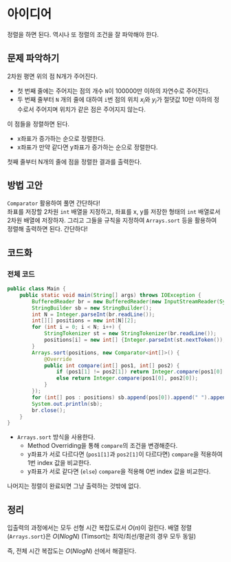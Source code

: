 # 아이디어
정렬을 하면 된다. 역시나 또 정렬의 조건을 잘 파악해야 한다.

## 문제 파악하기
2차원 평면 위의 점 N개가 주어진다.
- 첫 번째 줄에는 주어지는 점의 개수 `N`이 100000만 이하의 자연수로 주어진다.
- 두 번째 줄부터 `N` 개의 줄에 대하여 `i`번 점의 위치 $x_i$와 $y_i$가 절댓값 10만 이하의 정수로서 주어지며 위치가 같은 점은 주어지지 않는다.

이 점들을 정렬하면 된다.
- x좌표가 증가하는 순으로 정렬한다.
- x좌표가 만약 같다면 y좌표가 증가하는 순으로 정렬한다.

첫째 줄부터 N개의 줄에 점을 정렬한 결과를 출력한다.

## 방법 고안
`Comparator` 활용하여 풀면 간단하다!   
좌표를 저장할 2차원 `int` 배열을 지정하고, 좌표를 x, y를 저장한 형태의 `int` 배열로서 2차원 배열에 저장하자. 그리고 그들을 규칙을 지정하여 `Arrays.sort` 등을 활용하여 정렬해 출력하면 된다. 간단하다!

## 코드화
### 전체 코드
```JAVA
public class Main {
    public static void main(String[] args) throws IOException {
        BufferedReader br = new BufferedReader(new InputStreamReader(System.in));
        StringBuilder sb = new StringBuilder();
        int N = Integer.parseInt(br.readLine());
        int[][] positions = new int[N][2];
        for (int i = 0; i < N; i++) {
            StringTokenizer st = new StringTokenizer(br.readLine());
            positions[i] = new int[] {Integer.parseInt(st.nextToken()), Integer.parseInt(st.nextToken())};
        }
        Arrays.sort(positions, new Comparator<int[]>() {
            @Override
            public int compare(int[] pos1, int[] pos2) {
                if (pos1[1] != pos2[1]) return Integer.compare(pos1[0], pos2[0]);
                else return Integer.compare(pos1[0], pos2[0]);
            }
        });
        for (int[] pos : positions) sb.append(pos[0]).append(" ").append(pos[1]).append("\n");
        System.out.println(sb);
        br.close();
    }
}
```
- `Arrays.sort` 방식을 사용한다.
	- Method Overriding을 통해 `compare`의 조건을 변경해준다.
   	- y좌표가 서로 다르다면 (`pos1[1]`과 `pos2[1]`이 다르다면) `compare`을 적용하여 1번 index 값을 비교한다.
   	- y좌표가 서로 같다면 (`else`) `compare`을 적용해 0번 index 값을 비교한다.

나머지는 정렬이 완료되면 그냥 출력하는 것밖에 없다.

## 정리
입출력의 과정에서는 모두 선형 시간 복잡도로서 $O(n)$이 걸린다.
배열 정렬 (`Arrays.sort`)은 $O(N log N)$ (Timsort는 최악/최선/평균의 경우 모두 동일)

즉, 전체 시간 복잡도는 $O(N log N)$ 선에서 해결된다.

